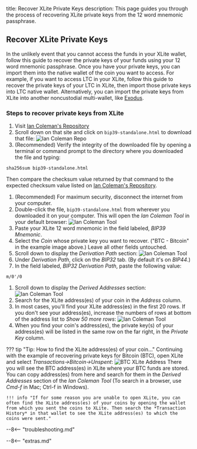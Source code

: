 title: Recover XLite Private Keys
description: This page guides you through the process of recovering XLite private keys from the 12 word mnemonic passphrase.

## Recover XLite Private Keys

In the unlikely event that you cannot access the funds in your XLite
wallet, follow this guide to recover the private keys of your funds
using your 12 word mnemonic passphrase. Once you have your private keys, you can import
them into the native wallet of the coin you want to access. For example, if you want to
access LTC in your XLite, follow this guide to recover the private
keys of your LTC in XLite, then import those private keys into LTC
native wallet. Alternatively, you can
import the private keys from XLite into another noncustodial  multi-wallet, like
[Exodus](https://www.exodus.com).

### Steps to recover private keys from XLite

1. Visit
[Ian Coleman's Repository](https://github.com/iancoleman/bip39/releases/tag/0.5.2)
1. Scroll down on that site and click on `bip39-standalone.html` to download that
file:
![Ian Coleman Repo](/img/xlite/ian-coleman-repo.png)
1. (Recommended) Verify the integrity of the downloaded file by
opening a terminal or command prompt to the directory where you
downloaded the file and typing:
```
sha256sum bip39-standalone.html
```
Then compare the checksum value returned by that command to the expected checksum
value listed on [Ian Coleman's Repository](https://github.com/iancoleman/bip39/releases/tag/0.5.2).
1. (Recommended) For maximum security, disconnect the internet from your computer.
1. Double-click the file, `bip39-standalone.html` from wherever you
downloaded it on your computer. This will open the *Ian Coleman Tool* in your
default browser:
![Ian Coleman Tool](/img/xlite/ian-coleman-1.png)
1. Paste your XLite 12 word mnemonic in the field labeled, *BIP39 Mnemonic*.
1. Select the *Coin* whose private key you want to recover. ("BTC -
   Bitcoin" in the example image above.) Leave all other fields untouched.
1. Scroll down to display the *Derivation Path* section:
![Ian Coleman Tool](/img/xlite/ian-coleman-2.png) 
1. Under *Derivation Path*, click on the *BIP32* tab. (By default it's on *BIP44*.)
1. In the field labeled, *BIP32 Derivation Path*, paste the following value:
```
m/0'/0
```
1. Scroll down to display the *Derived Addresses* section:
![Ian Coleman Tool](/img/xlite/ian-coleman-3.png) 
1. Search for the XLite address(es) of your coin in the *Address* column.
1. In most cases, you'll find your XLite address(es) in the first 20
   rows. If you don't see your address(es), increase the numbers of
   rows at bottom of the
   address list to *Show 50 more rows*: 
![Ian Coleman Tool](/img/xlite/ian-coleman-4.png)
1. When you find your coin's address(es), the private key(s) of your address(es)
   will be listed in the same row on the
   far right, in the *Private Key* column.

??? tip "Tip: How to find the XLite address(es) of your coin..."
	Continuing with the example of recovering private keys for Bitcoin (BTC),
	open XLite and select *Transactions->Bitcoin->Unspent*:
	![BTC XLite Address](/img/xlite/btc-xlite-address.png) 
	There you will see the BTC address(es) in XLite where your BTC
	funds are stored. You can copy address(es) from here and search
	for them in the *Derived Addresses* section of the *Ian Coleman
	Tool* (To search in a browser, use *Cmd-f* in Mac; Ctrl-f in Windows).

	!!! info "If for some reason you are unable to open XLite, you can often find the XLite address(es) of your coins by opening the wallet from which you sent the coins to XLite. Then search the *Transaction History* in that wallet to see the XLite address(es) to which the coins were sent."

--8<-- "troubleshooting.md"






<script type="text/javascript">
// read instructions for related links in ../snippets/extras.md
var relatedLinks = [];
</script>

--8<-- "extras.md"





